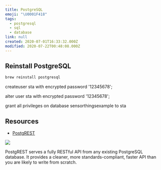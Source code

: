 ```yaml
---
title: PostgreSQL
emoji: "\U0001F418"
tags:
  - postgresql
  - sql
  - database
link: null
created: 2020-07-01T16:33:32.000Z
modified: 2020-07-22T00:48:08.000Z
---
```


## Reinstall PostgreSQL

```sh
brew reinstall postgresql
```

createuser sta with encrypted password '12345678';

alter user sta with encrypted password '12345678';

grant all privileges on database sensorthingsexample to sta

## Resources

- [PostgREST](https://github.com/PostgREST/postgrest)

![](https://github.com/PostgREST/postgrest/blob/master/static/bigger-logo.png)

PostgREST serves a fully RESTful API from any existing PostgreSQL database. It provides a cleaner, more standards-compliant, faster API than you are likely to write from scratch.
